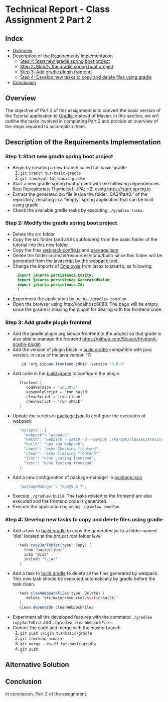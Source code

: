 # Technical Report - Class Assignment 2 Part 2

## Index
- [Overview](#overview)
- [Description of the Requirements Implementation](#description-of-the-requirements-implementation)
    - [Step 1: Start new gradle spring boot project](#step-1-start-new-gradle-spring-boot-project)
    - [Step 2: Modify the gradle spring boot project](#step-2-modify-the-gradle-spring-boot-project)
    - [Step 3: Add gradle plugin frontend](#step-3-add-gradle-plugin-frontend)
    - [Step 4: Develop new tasks to copy and delete files using gradle](#step-4-develop-new-tasks-to-copy-and-delete-files-using-gradle)
- [Conclusion](#conclusion)

## Overview
The objective of Part 2 of this assignment is to convert the basic version of the Tutorial application to [Gradle](https://gradle.org),
instead of Maven. In this section, we will outline the tasks involved in completing Part 2 and provide an overview of the steps 
required to accomplish them.

## Description of the Requirements Implementation

### Step 1: Start new gradle spring boot project
- Begin by creating a new branch called tut-basic-gradle
  1. `git branch tut-basic-gradle`
  2. `git checkout tut-basic-gradle`
- Start a new gradle spring boot project with the following dependencies: Rest Repositories; Thymeleaf; JPA; H2, using https://start.spring.io
- Extract the generated zip file inside the folder 'CA2/Part2/' of the repository, resulting in a ”empty” spring application that can be built using gradle
- Check the available gradle tasks by executing `./gradlew tasks`.

### Step 2: Modify the gradle spring boot project
- Delete the src folder
- Copy the src folder (and all its subfolders) from the basic folder of the tutorial into this new folder.
- Copy the files [webpack.config.js](react-and-spring-data-rest-basic/webpack.config.js) and [package.json](react-and-spring-data-rest-basic%2Fpackage.json)
- Delete the folder src/main/resources/static/built/ since this folder will be generated from the javascript by the webpack tool.
- Change the imports of [Employee](react-and-spring-data-rest-basic/src/main/java/com/greglturnquist/payroll/Employee.java) from javax to jakarta, as following:
   ```java
     import jakarta.persistence.Entity;
     import jakarta.persistence.GeneratedValue;
     import jakarta.persistence.Id;
     }
  ```
- Experiment the application by using `./gradlew bootRun`.
- Open the browser using http://localhost:8080. The page will be empty, since the gradle is missing the plugin for dealing with the frontend code.

### Step 3: Add gradle plugin frontend
- Add the gradle plugin org.siouan.frontend to the project so that grade is also able to manage the frontend https://github.com/Siouan/frontend-gradle-plugin
- Add the version of plugin block in [build.gradle](react-and-spring-data-rest-basic/build.gradle) compatible with java version, in case of the java version 17: 
   ```java
       id 'org.siouan.frontend-jdk17' version '8.0.0'
  ```
- Add code in the [build.gradle](react-and-spring-data-rest-basic/build.gradle) to configure the plugin
   ```java
      frontend {
         nodeVersion = '16.20.2'
         assembleScript = 'run build'
         cleanScript = 'run clean'
         checkScript = 'run check'
      }
  ```
- Update the scripts in [package.json](react-and-spring-data-rest-basic/package.json) to configure the execution of webpack
   ```java
      "scripts": {
        "webpack": "webpack",
        "watch": "webpack --watch -d --output ./target/classes/static/built/bundle.js",
        "build": "npm run webpack",
        "check": "echo Checking frontend",
        "clean": "echo Cleaning frontend",
        "lint": "echo Linting frontend",
        "test": "echo Testing frontend"
      },
  ```
- Add a new configuration of package-manager in [package.json](react-and-spring-data-rest-basic/package.json)
   ```java
      "packageManager": "npm@9.6.7",
   ```
- Execute `./gradlew build`. The tasks related to the frontend are also executed and the frontend code is generated.
- Execute the application by using `./gradlew bootRun`.

### Step 4: Develop new tasks to copy and delete files using gradle
- Add a task to [build.gradle](react-and-spring-data-rest-basic/build.gradle) to copy the generated jar to a folder named 'dist' located at the project root folder level
   ```java
      task copyJarToDist(type: Copy) {
        from 'build/libs/'
        into 'dist'
        include '*.jar'
      }
   ```
- Add a task to [build.gradle](react-and-spring-data-rest-basic/build.gradle) to delete all the files generated by webpack. This new task should be executed automatically by gradle before the task clean.
   ```java
      task cleanWebpackFiles(type: Delete) {
         delete 'src/main/resources/static/built/'
      }
      clean.dependsOn cleanWebpackFiles
   ```
- Experiment all the developed features with the command `./gradlew copyJarToDist` and `./gradlew cleanWebpackFiles`
- Commit the code and merge with the master branch
  1. `git push origin tut-basic-gradle`
  2. `git checkout master`
  3. `git merge --no-ff tut-basic-gradle`
  4. `git push`

## Alternative Solution


## Conclusion
In conclusion, Part 2 of the assignment.






